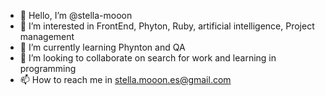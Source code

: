 - 👋 Hello, I’m @stella-mooon
- 👀 I’m interested in FrontEnd, Phyton, Ruby, artificial intelligence, Project management
- 🌱 I’m currently learning Phynton and QA
- 💞️ I’m looking to collaborate on  search for work and learning in programming
- 📫 How to reach me in stella.mooon.es@gmail.com

<!---
stella-mooon/stella-mooon is a ✨ special ✨ repository because its `README.md` (this file) appears on your GitHub profile.
You can click the Preview link to take a look at your changes.
--->

